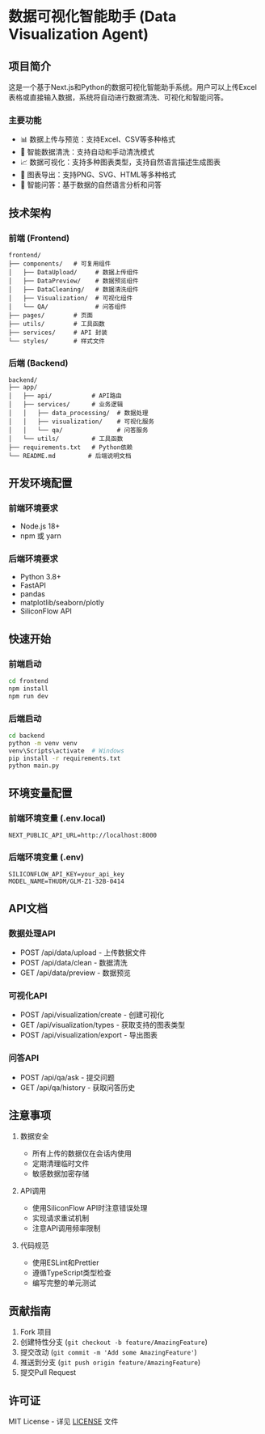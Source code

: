 # 数据可视化智能助手 (Data Visualization Agent)

## 项目简介

这是一个基于Next.js和Python的数据可视化智能助手系统。用户可以上传Excel表格或直接输入数据，系统将自动进行数据清洗、可视化和智能问答。

### 主要功能

- 📊 数据上传与预览：支持Excel、CSV等多种格式
- 🧹 智能数据清洗：支持自动和手动清洗模式
- 📈 数据可视化：支持多种图表类型，支持自然语言描述生成图表
- 💾 图表导出：支持PNG、SVG、HTML等多种格式
- 🤖 智能问答：基于数据的自然语言分析和问答

## 技术架构

### 前端 (Frontend)
```
frontend/
├── components/   # 可复用组件
│   ├── DataUpload/     # 数据上传组件
│   ├── DataPreview/    # 数据预览组件
│   ├── DataCleaning/   # 数据清洗组件
│   ├── Visualization/  # 可视化组件
│   └── QA/             # 问答组件
├── pages/        # 页面
├── utils/        # 工具函数
├── services/     # API 封装
└── styles/       # 样式文件
```

### 后端 (Backend)
```
backend/
├── app/
│   ├── api/           # API路由
│   ├── services/      # 业务逻辑
│   │   ├── data_processing/  # 数据处理
│   │   ├── visualization/    # 可视化服务
│   │   └── qa/               # 问答服务
│   └── utils/         # 工具函数
├── requirements.txt   # Python依赖
└── README.md         # 后端说明文档
```

## 开发环境配置

### 前端环境要求
- Node.js 18+
- npm 或 yarn

### 后端环境要求
- Python 3.8+
- FastAPI
- pandas
- matplotlib/seaborn/plotly
- SiliconFlow API

## 快速开始

### 前端启动
```bash
cd frontend
npm install
npm run dev
```

### 后端启动
```bash
cd backend
python -m venv venv
venv\Scripts\activate  # Windows
pip install -r requirements.txt
python main.py
```

## 环境变量配置

### 前端环境变量 (.env.local)
```
NEXT_PUBLIC_API_URL=http://localhost:8000
```

### 后端环境变量 (.env)
```
SILICONFLOW_API_KEY=your_api_key
MODEL_NAME=THUDM/GLM-Z1-32B-0414
```

## API文档

### 数据处理API
- POST /api/data/upload - 上传数据文件
- POST /api/data/clean - 数据清洗
- GET /api/data/preview - 数据预览

### 可视化API
- POST /api/visualization/create - 创建可视化
- GET /api/visualization/types - 获取支持的图表类型
- POST /api/visualization/export - 导出图表

### 问答API
- POST /api/qa/ask - 提交问题
- GET /api/qa/history - 获取问答历史

## 注意事项

1. 数据安全
   - 所有上传的数据仅在会话内使用
   - 定期清理临时文件
   - 敏感数据加密存储

2. API调用
   - 使用SiliconFlow API时注意错误处理
   - 实现请求重试机制
   - 注意API调用频率限制

3. 代码规范
   - 使用ESLint和Prettier
   - 遵循TypeScript类型检查
   - 编写完整的单元测试

## 贡献指南

1. Fork 项目
2. 创建特性分支 (`git checkout -b feature/AmazingFeature`)
3. 提交改动 (`git commit -m 'Add some AmazingFeature'`)
4. 推送到分支 (`git push origin feature/AmazingFeature`)
5. 提交Pull Request

## 许可证

MIT License - 详见 [LICENSE](LICENSE) 文件 